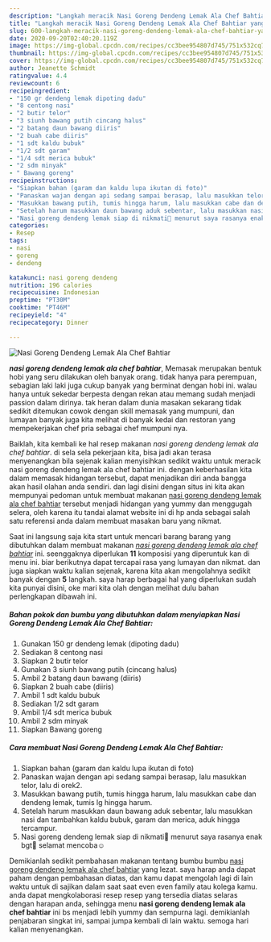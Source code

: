 ```yaml
---
description: "Langkah meracik Nasi Goreng Dendeng Lemak Ala Chef Bahtiar yang Enak Banget"
title: "Langkah meracik Nasi Goreng Dendeng Lemak Ala Chef Bahtiar yang Enak Banget"
slug: 600-langkah-meracik-nasi-goreng-dendeng-lemak-ala-chef-bahtiar-yang-enak-banget
date: 2020-09-20T02:40:20.119Z
image: https://img-global.cpcdn.com/recipes/cc3bee954807d745/751x532cq70/nasi-goreng-dendeng-lemak-ala-chef-bahtiar-foto-resep-utama.jpg
thumbnail: https://img-global.cpcdn.com/recipes/cc3bee954807d745/751x532cq70/nasi-goreng-dendeng-lemak-ala-chef-bahtiar-foto-resep-utama.jpg
cover: https://img-global.cpcdn.com/recipes/cc3bee954807d745/751x532cq70/nasi-goreng-dendeng-lemak-ala-chef-bahtiar-foto-resep-utama.jpg
author: Jeanette Schmidt
ratingvalue: 4.4
reviewcount: 6
recipeingredient:
- "150 gr dendeng lemak dipoting dadu"
- "8 centong nasi"
- "2 butir telor"
- "3 siunh bawang putih cincang halus"
- "2 batang daun bawang diiris"
- "2 buah cabe diiris"
- "1 sdt kaldu bubuk"
- "1/2 sdt garam"
- "1/4 sdt merica bubuk"
- "2 sdm minyak"
- " Bawang goreng"
recipeinstructions:
- "Siapkan bahan (garam dan kaldu lupa ikutan di foto)"
- "Panaskan wajan dengan api sedang sampai berasap, lalu masukkan telor, lalu di orek2."
- "Masukkan bawang putih, tumis hingga harum, lalu masukkan cabe dan dendeng lemak, tumis lg hingga harum."
- "Setelah harum masukkan daun bawang aduk sebentar, lalu masukkan nasi dan tambahkan kaldu bubuk, garam dan merica, aduk hingga tercampur."
- "Nasi goreng dendeng lemak siap di nikmati🤗 menurut saya rasanya enak bgt🤤 selamat mencoba☺️"
categories:
- Resep
tags:
- nasi
- goreng
- dendeng

katakunci: nasi goreng dendeng 
nutrition: 196 calories
recipecuisine: Indonesian
preptime: "PT30M"
cooktime: "PT46M"
recipeyield: "4"
recipecategory: Dinner

---
```



![Nasi Goreng Dendeng Lemak Ala Chef Bahtiar](https://img-global.cpcdn.com/recipes/cc3bee954807d745/751x532cq70/nasi-goreng-dendeng-lemak-ala-chef-bahtiar-foto-resep-utama.jpg)

<b><i>nasi goreng dendeng lemak ala chef bahtiar</i></b>, Memasak merupakan bentuk hobi yang seru dilakukan oleh banyak orang. tidak hanya para perempuan, sebagian laki laki juga cukup banyak yang berminat dengan hobi ini. walau hanya untuk sekedar berpesta dengan rekan atau memang sudah menjadi passion dalam dirinya. tak heran dalam dunia masakan sekarang tidak sedikit ditemukan cowok dengan skill memasak yang mumpuni, dan lumayan banyak juga kita melihat di banyak kedai dan restoran yang mempekerjakan chef pria sebagai chef mumpuni nya.

Baiklah, kita kembali ke hal resep makanan <i>nasi goreng dendeng lemak ala chef bahtiar</i>. di sela sela pekerjaan kita, bisa jadi akan terasa menyenangkan bila sejenak kalian menyisihkan sedikit waktu untuk meracik nasi goreng dendeng lemak ala chef bahtiar ini. dengan keberhasilan kita dalam memasak hidangan tersebut, dapat menjadikan diri anda bangga akan hasil olahan anda sendiri. dan lagi disini dengan situs ini kita akan mempunyai pedoman untuk membuat makanan <u>nasi goreng dendeng lemak ala chef bahtiar</u> tersebut menjadi hidangan yang yummy dan menggugah selera, oleh karena itu tandai alamat website ini di hp anda sebagai salah satu referensi anda dalam membuat masakan baru yang nikmat.




Saat ini langsung saja kita start untuk mencari barang barang yang dibutuhkan dalam membuat makanan <u><i>nasi goreng dendeng lemak ala chef bahtiar</i></u> ini. seenggaknya diperlukan <b>11</b> komposisi yang diperuntuk kan di menu ini. biar berikutnya dapat tercapai rasa yang lumayan dan nikmat. dan juga siapkan waktu kalian sejenak, karena kita akan mengolahnya sedikit banyak dengan <b>5</b> langkah. saya harap berbagai hal yang diperlukan sudah kita punyai disini, oke mari kita olah dengan melihat dulu bahan perlengkapan dibawah ini.

<!--inarticleads1-->

##### Bahan pokok dan bumbu yang dibutuhkan dalam menyiapkan Nasi Goreng Dendeng Lemak Ala Chef Bahtiar:

1. Gunakan 150 gr dendeng lemak (dipoting dadu)
1. Sediakan 8 centong nasi
1. Siapkan 2 butir telor
1. Gunakan 3 siunh bawang putih (cincang halus)
1. Ambil 2 batang daun bawang (diiris)
1. Siapkan 2 buah cabe (diiris)
1. Ambil 1 sdt kaldu bubuk
1. Sediakan 1/2 sdt garam
1. Ambil 1/4 sdt merica bubuk
1. Ambil 2 sdm minyak
1. Siapkan  Bawang goreng




<!--inarticleads2-->

##### Cara membuat Nasi Goreng Dendeng Lemak Ala Chef Bahtiar:

1. Siapkan bahan (garam dan kaldu lupa ikutan di foto)
1. Panaskan wajan dengan api sedang sampai berasap, lalu masukkan telor, lalu di orek2.
1. Masukkan bawang putih, tumis hingga harum, lalu masukkan cabe dan dendeng lemak, tumis lg hingga harum.
1. Setelah harum masukkan daun bawang aduk sebentar, lalu masukkan nasi dan tambahkan kaldu bubuk, garam dan merica, aduk hingga tercampur.
1. Nasi goreng dendeng lemak siap di nikmati🤗 menurut saya rasanya enak bgt🤤 selamat mencoba☺️




Demikianlah sedikit pembahasan makanan tentang bumbu bumbu <u>nasi goreng dendeng lemak ala chef bahtiar</u> yang lezat. saya harap anda dapat paham dengan pembahasan diatas, dan kamu dapat mengolah lagi di lain waktu untuk di sajikan dalam saat saat even even family atau kolega kamu. anda dapat mengkolaborasi resep resep yang tersedia diatas selaras dengan harapan anda, sehingga menu <b>nasi goreng dendeng lemak ala chef bahtiar</b> ini bs menjadi lebih yummy dan sempurna lagi. demikianlah penjabaran singkat ini, sampai jumpa kembali di lain waktu. semoga hari kalian menyenangkan.
